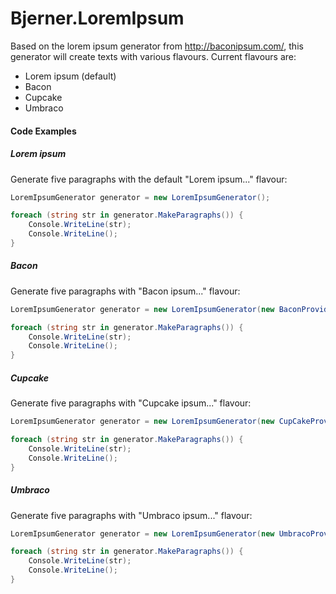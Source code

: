 Bjerner.LoremIpsum
==================

Based on the lorem ipsum generator from http://baconipsum.com/, this generator will create texts with various flavours. Current flavours are:

- Lorem ipsum (default)
- Bacon
- Cupcake
- Umbraco

#### Code Examples ####

##### Lorem ipsum #####

Generate five paragraphs with the default "Lorem ipsum..." flavour:

```C#
LoremIpsumGenerator generator = new LoremIpsumGenerator();

foreach (string str in generator.MakeParagraphs()) {
    Console.WriteLine(str);
    Console.WriteLine();
}
```

##### Bacon #####

Generate five paragraphs with "Bacon ipsum..." flavour:

```C#
LoremIpsumGenerator generator = new LoremIpsumGenerator(new BaconProvider());

foreach (string str in generator.MakeParagraphs()) {
    Console.WriteLine(str);
    Console.WriteLine();
}
```

##### Cupcake #####

Generate five paragraphs with "Cupcake ipsum..." flavour:

```C#
LoremIpsumGenerator generator = new LoremIpsumGenerator(new CupCakeProvider());

foreach (string str in generator.MakeParagraphs()) {
    Console.WriteLine(str);
    Console.WriteLine();
}
```

##### Umbraco #####

Generate five paragraphs with "Umbraco ipsum..." flavour:

```C#
LoremIpsumGenerator generator = new LoremIpsumGenerator(new UmbracoProvider());

foreach (string str in generator.MakeParagraphs()) {
    Console.WriteLine(str);
    Console.WriteLine();
}
```